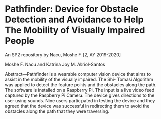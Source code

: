 # Pathfinder: Device for Obstacle Detection and Avoidance to Help The Mobility of Visually Impaired People
An SP2 repository by Nacu, Moshe F. [2, AY 2019-2020]

Moshe F. Nacu and Katrina Joy M. Abriol-Santos

Abstract—Pathfinder is a wearable computer vision device that
aims to assist in the mobility of the visually impaired. The Shi-
Tomasi Algorithm was applied to detect the feature points and the
obstacles along the path. The software is installed on a Raspberry
Pi. The input is a live video feed captured by the Raspberry Pi
Camera. The device gives directions to the user using sounds.
Nine users participated in testing the device and they agreed
that the device was successful in redirecting them to avoid the
obstacles along the path that they were traversing.
